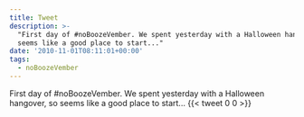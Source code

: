 ```yaml
---
title: Tweet
description: >-
  "First day of #noBoozeVember. We spent yesterday with a Halloween hangover, so
  seems like a good place to start..."
date: '2010-11-01T08:11:01+00:00'
tags:
  - noBoozeVember
---
```

First day of #noBoozeVember. We spent yesterday with a Halloween hangover, so seems like a good place to start...
      {{< tweet 0 0 >}}
    
